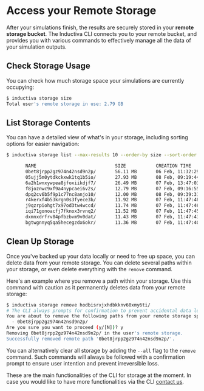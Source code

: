 # Access your Remote Storage

After your simulations finish, the results are securely stored in your **remote 
storage bucket**. The Inductiva CLI connects you to your remote bucket, and
provides you with various commands to effectively manage all the data of your 
simulation outputs.

## Check Storage Usage

You can check how much storage space your simulations are currently occupying:

```bash
$ inductiva storage size
Total user's remote storage in use: 2.79 GB
```
## List Storage Contents

You can have a detailed view of what's in your storage, including sorting options 
for easier navigation:

```bash
$ inductiva storage list --max-results 10 --order-by size --sort-order desc

       NAME                             SIZE           CREATION TIME
       0bet8jrpp2gz974n42nsd9n2p/       56.11 MB       06 Feb, 11:32:29
       05ujj5m0ytdkckxwk1tq1b5io/       27.93 MB       08 Feb, 09:19:44
       6a2h1wnxywpea8jfoxiikdjf7/       26.49 MB       07 Feb, 13:47:03
       f8joznwc9xf9a4nypcaei6v2s/       12.79 MB       07 Feb, 09:16:55
       dpq2cv6b5f9p1c77nc8anjo10/       12.00 MB       08 Feb, 09:39:31
       r4kerxf4b53krgn0s3fyece3b/       11.92 MB       07 Feb, 11:47:48
       j9qzrpiohgt7x97od3tw4wccd/       11.74 MB       07 Feb, 11:47:46
       iqi71gonoacfj7fknox3rvnq2/       11.52 MB       07 Feb, 11:47:45
       dxmnxdrfrv84pfbzbvm9v0dat/       11.43 MB       07 Feb, 11:47:43
       bgtwgnnyq5qa5hecegzdx6okr/       11.36 MB       07 Feb, 11:47:40
```

## Clean Up Storage
Once you've backed up your data locally or need to free up space, you can delete 
data from your remote storage. You can delete several paths within your
storage, or even delete everything with the `remove` command.

Here's an example where you remove a path within your storage. Use this command 
with caution as it permanently deletes data from your remote 
storage: 

```bash
$ inductiva storage remove hodbisrxjxhdbkknv60xmy6ti/
# The CLI always prompts for confirmation to prevent accidental data loss
You are about to remove the following paths from your remote storage space:
  - 0bet8jrpp2gz974n42nsd9n2p/
Are you sure you want to proceed (y/[N])? y
Removing 0bet8jrpp2gz974n42nsd9n2p/ in the user's remote storage.
Successfully removed remote path '0bet8jrpp2gz974n42nsd9n2p/'.
```
You can alternatively clear all storage by adding the `--all` flag to the `remove` command.
Such commands will always be followed with a confirmation prompt to ensure user intention
and prevent irreversible loss.

These are the main functionalities of the CLI for storage at the moment. In case
you would like to have more functionalities via the CLI [contact us](mailto:support@inductiva.ai).
